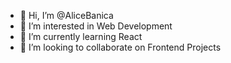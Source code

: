 - 👋 Hi, I’m @AliceBanica
- 👀 I’m interested in Web Development
- 🌱 I’m currently learning React
- 💞️ I’m looking to collaborate on Frontend Projects
